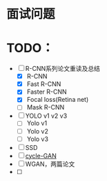 # 面试问题
# TODO：
- [ ] R-CNN系列论文重读及总结
    - [X] R-CNN
    - [X] Fast R-CNN
    - [x] Faster R-CNN
    - [x] Focal loss(Retina net)
    - [ ] Mask R-CNN
- [ ] YOLO v1 v2 v3
    - [ ] Yolo v1
    - [ ] Yolo v2
    - [ ] Yolo v3
- [ ] SSD
- [ ] [cycle-GAN](https://github.com/ArtechStark/pytorch-CycleGAN-and-pix2pix)
- [ ] WGAN，两篇论文
- [ ] 